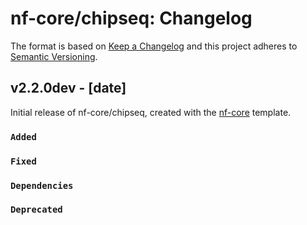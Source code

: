 # nf-core/chipseq: Changelog

The format is based on [Keep a Changelog](https://keepachangelog.com/en/1.0.0/)
and this project adheres to [Semantic Versioning](https://semver.org/spec/v2.0.0.html).

## v2.2.0dev - [date]

Initial release of nf-core/chipseq, created with the [nf-core](https://nf-co.re/) template.

### `Added`

### `Fixed`

### `Dependencies`

### `Deprecated`
